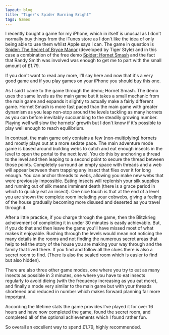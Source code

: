 ```yaml
---
layout: blog
title: "Tiger's Spider Burning Bright"
tags: Games
---
```


I recently bought a game for my iPhone, which in itself is unusual as I don't normally buy things from the iTunes store as I don't like the idea of only being able to use them whilst Apple says I can. The game in question is [Spider: The Secret of Bryce Manor](http://itunes.apple.com/gb/app/spider-the-secret-bryce-manor/id325954996?mt=8&uo=6) (developed by Tiger Style) and in this case a combination of the free demo [Spider: Hornet Smash](http://itunes.apple.com/gb/app/spider-hornet-smash/id346102709?mt=8&uo=6) and the fact that Randy Smith was involved was enough to get me to part with the small amount of £1.79.

If you don't want to read any more, I'll say here and now that it's a very good game and if you play games on your iPhone you should buy this one.

As I said I came to the game through the demo; Hornet Smash. The demo uses the same levels as the main game but it takes a small mechanic from the main game and expands it slightly to actually make a fairly different game. Hornet Smash is more fast paced than the main game with greater dynamism as you leap non-stop around the levels tackling as many hornets as you can before inevitably succumbing to the steadily growing number. Playing well will slow the hornets' growth but I don't know if it's possible to play well enough to reach equilibrium.

In contrast, the main game only contains a few (non-multiplying) hornets and mostly plays out at a more sedate pace. The main adventure mode game is based around building webs to catch and eat enough insects in the level to open the portal to the next level. You do this by anchoring a thread to the level and then leaping to a second point to secure the thread between those points. Completely surround an empty space with threads and a web will appear between them trapping any insect that flies over it for long enough. You can anchor threads to webs, allowing you make new webs that were previously impossible. Eating insects will replenish your silk supplies and running out of silk means imminent death (there is a grace period in which to quickly eat an insect). One nice touch is that at the end of a level you are shown the complete room including your cobwebs, giving a feeling of the house gradually becoming more disused and deserted as you travel through it.

After a little practice, if you charge through the game, then the Blitzkrieg acheivement of completing it in under 30 minutes is easily achievable. But, if you do that and then leave the game you'll have missed most of what makes it enjoyable. Rushing through the levels would mean not noticing the many details in the rooms and not finding the numerous secret areas that help to tell the story of the house you are making your way through and the family that lived there. If you find and follow all the clues there is also a secret room to find. (There is also the sealed room which is easier to find but also hidden).

There are also three other game modes, one where you try to eat as many insects as possible in 3 minutes, one where you have to eat insects regularly to avoid dieing (with the frequency increasing as you eat more), and finally a mode very similar to the main game but with your threads shortened and reduced in number which makes forward planning far more important.

According the lifetime stats the game provides I've played it for over 16 hours and have now completed the game, found the secret room, and completed all of the optional achievements which I found rather fun.

So overall an excellent way to spend £1.79, highly recommended. 